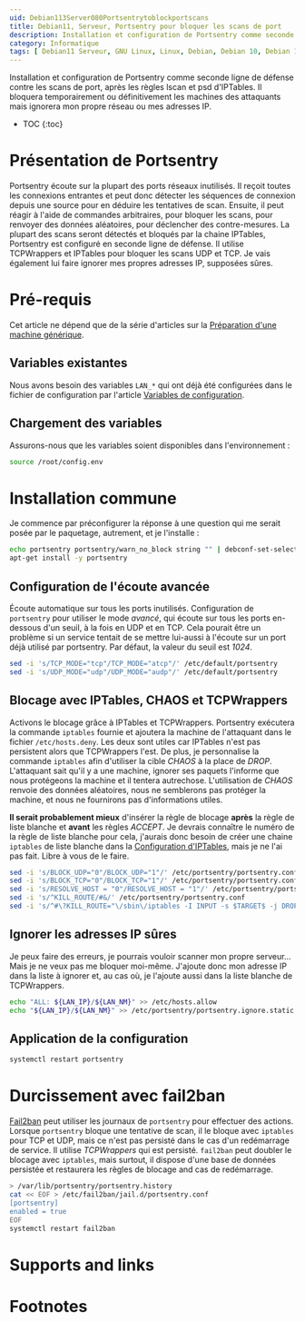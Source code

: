 ```yaml
---
uid: Debian113Server080Portsentrytoblockportscans
title: Debian11, Serveur, Portsentry pour bloquer les scans de port
description: Installation et configuration de Portsentry comme seconde ligne de défense contre les scans de port, après les règles lscan et psd d'IPTables. Il bloquera temporairement ou définitivement les machines des attaquants mais ignorera mon propre réseau ou mes adresses IP.
category: Informatique
tags: [ Debian11 Serveur, GNU Linux, Linux, Debian, Debian 10, Debian 11, Buster, Bullseye, Serveur, Installation, Portsentry, Fail2ban, Sécurité, IPTables, TCPWrappers ]
---
```


Installation et configuration de Portsentry comme seconde ligne de défense contre les scans de port, après les règles lscan et psd d'IPTables. Il bloquera temporairement ou définitivement les machines des attaquants mais ignorera mon propre réseau ou mes adresses IP.

* TOC
{:toc}

# Présentation de Portsentry

Portsentry écoute sur la plupart des ports réseaux inutilisés. Il reçoit toutes les connexions entrantes et peut donc détecter les
séquences de connexion depuis une source pour en déduire les tentatives de scan. Ensuite, il peut réagir à l'aide de commandes
arbitraires, pour bloquer les scans, pour renvoyer des données aléatoires, pour déclencher des contre-mesures. La plupart des
scans seront détectés et bloqués par la chaine IPTables, Portsentry est configuré en seconde ligne de défense. Il utilise
TCPWrappers et IPTables pour bloquer les scans UDP et TCP. Je vais également lui faire ignorer mes propres adresses IP, supposées
sûres.


# Pré-requis
Cet article ne dépend que de la série d'articles sur la [Préparation d'une machine générique](/pages/fr/tags/#préparation-debian11).

## Variables existantes
Nous avons besoin des variables `LAN_*` qui ont déjà été configurées dans le fichier de configuration par l'article [Variables de
configuration](/Debian111PostInstall010Configurationvariables-fr/).

## Chargement des variables
Assurons-nous que les variables soient disponibles dans l'environnement :
```bash
source /root/config.env
```

# Installation commune
Je commence par préconfigurer la réponse à une question qui me serait posée par le paquetage, autrement, et je l'installe :
```bash
echo portsentry portsentry/warn_no_block string "" | debconf-set-selections
apt-get install -y portsentry
```

## Configuration de l'écoute avancée
Écoute automatique sur tous les ports inutilisés. Configuration de `portsentry` pour utiliser le mode *avancé*, qui écoute sur
tous les ports en-dessous d'un seuil, à la fois en UDP et en TCP. Cela pourait être un problème si un service tentait de se mettre
lui-aussi à l'écoute sur un port déjà utilisé par portsentry. Par défaut, la valeur du seuil est *1024*.
```bash
sed -i 's/TCP_MODE="tcp"/TCP_MODE="atcp"/' /etc/default/portsentry
sed -i 's/UDP_MODE="udp"/UDP_MODE="audp"/' /etc/default/portsentry
```

## Blocage avec IPTables, CHAOS et TCPWrappers

Activons le blocage grâce à IPTables et TCPWrappers. Portsentry exécutera la commande `iptables` fournie et ajoutera la machine de
l'attaquant dans le fichier `/etc/hosts.deny`. Les deux sont utiles car IPTables n'est pas persistent alors que TCPWrappers l'est.
De plus, je personnalise la commande `iptables` afin d'utiliser la cible *CHAOS* à la place de *DROP*. L'attaquant sait qu'il y a
une machine, ignorer ses paquets l'informe que nous protégeons la machine et il tentera autrechose. L'utilisation de *CHAOS*
renvoie des données aléatoires, nous ne semblerons pas protéger la machine, et nous ne fournirons pas d'informations utiles.

**Il serait probablement mieux** d'insérer la règle de blocage **après** la règle de liste blanche et **avant** les règles
*ACCEPT*. Je devrais connaître le numéro de la règle de liste blanche pour cela, j'aurais donc besoin de créer une chaine
`iptables` de liste blanche dans la [Configuration d'IPTables](/Debian113Server045IPTables-fr/), mais je ne l'ai pas fait. Libre à vous de le faire.
```bash
sed -i 's/BLOCK_UDP="0"/BLOCK_UDP="1"/' /etc/portsentry/portsentry.conf
sed -i 's/BLOCK_TCP="0"/BLOCK_TCP="1"/' /etc/portsentry/portsentry.conf
sed -i 's/RESOLVE_HOST = "0"/RESOLVE_HOST = "1"/' /etc/portsentry/portsentry.conf
sed -i 's/^KILL_ROUTE/#&/' /etc/portsentry/portsentry.conf
sed -i 's/^#\?KILL_ROUTE="\/sbin\/iptables -I INPUT -s $TARGET$ -j DROP"/KILL_ROUTE="\/sbin\/iptables -I INPUT -s $TARGET$ -j CHAOS"/' /etc/portsentry/portsentry.conf
```

## Ignorer les adresses IP sûres
Je peux faire des erreurs, je pourrais vouloir scanner mon propre serveur... Mais je ne veux pas me bloquer moi-même. J'ajoute
donc mon adresse IP dans la liste à ignorer et, au cas où, je l'ajoute aussi dans la liste blanche de TCPWrappers.
```bash
echo "ALL: ${LAN_IP}/${LAN_NM}" >> /etc/hosts.allow
echo "${LAN_IP}/${LAN_NM}" >> /etc/portsentry/portsentry.ignore.static
```

## Application de la configuration
```bash
systemctl restart portsentry
```

# Durcissement avec fail2ban
[Fail2ban](/Debian113Server070fail2bantobanobviousattacksources-fr/) peut utiliser les journaux de `portsentry` pour effectuer des actions. Lorsque `portsentry` bloque une tentative de scan,
il le bloque avec `iptables` pour TCP et UDP, mais ce n'est pas persisté dans le cas d'un redémarrage de service. Il utilise
*TCPWrappers* qui est persisté. `fail2ban` peut doubler le blocage avec `iptables`, mais surtout, il dispose d'une base de données
persistée et restaurera les règles de blocage and cas de redémarrage.
```bash
> /var/lib/portsentry/portsentry.history
cat << EOF > /etc/fail2ban/jail.d/portsentry.conf
[portsentry]
enabled = true
EOF
systemctl restart fail2ban
```

# Supports and links

# Footnotes
